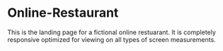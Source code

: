 # Online-Restaurant
This is the landing page for a fictional online restuarant. It is completely responsive optimized for viewing on all types of screen measurements.
